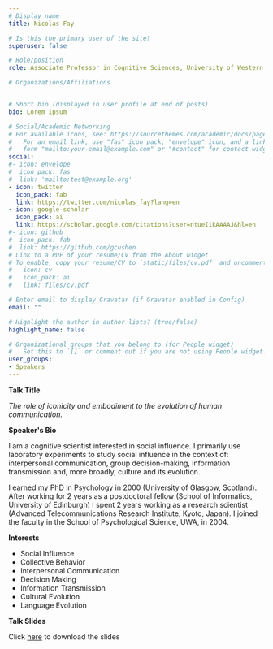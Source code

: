 ```yaml
---
# Display name
title: Nicolas Fay

# Is this the primary user of the site?
superuser: false

# Role/position
role: Associate Professor in Cognitive Sciences, University of Western Australia

# Organizations/Affiliations


# Short bio (displayed in user profile at end of posts)
bio: Lorem ipsum

# Social/Academic Networking
# For available icons, see: https://sourcethemes.com/academic/docs/page-builder/#icons
#   For an email link, use "fas" icon pack, "envelope" icon, and a link in the
#   form "mailto:your-email@example.com" or "#contact" for contact widget.
social:
#- icon: envelope
#  icon_pack: fas
#  link: 'mailto:test@example.org'
- icon: twitter
  icon_pack: fab
  link: https://twitter.com/nicolas_fay?lang=en
- icon: google-scholar
  icon_pack: ai
  link: https://scholar.google.com/citations?user=ntueIikAAAAJ&hl=en
#- icon: github
#  icon_pack: fab
#  link: https://github.com/gcushen
# Link to a PDF of your resume/CV from the About widget.
# To enable, copy your resume/CV to `static/files/cv.pdf` and uncomment the lines below.
# - icon: cv
#   icon_pack: ai
#   link: files/cv.pdf

# Enter email to display Gravatar (if Gravatar enabled in Config)
email: ""

# Highlight the author in author lists? (true/false)
highlight_name: false

# Organizational groups that you belong to (for People widget)
#   Set this to `[]` or comment out if you are not using People widget.
user_groups:
- Speakers
---
```


**Talk Title**

*The role of iconicity and embodiment to the evolution of human communication.*

**Speaker's Bio**

I am a cognitive scientist interested in social influence. I primarily use laboratory experiments to study social influence in the context of: interpersonal communication, group decision-making, information transmission and, more broadly, culture and its evolution.

I earned my PhD in Psychology in 2000 (University of Glasgow, Scotland). After working for 2 years as a postdoctoral fellow (School of Informatics, University of Edinburgh) I spent 2 years working as a research scientist (Advanced Telecommunications Research Institute, Kyoto, Japan). I joined the faculty in the School of Psychological Science, UWA, in 2004.

**Interests**
- Social Influence
- Collective Behavior
- Interpersonal Communication
- Decision Making
- Information Transmission
- Cultural Evolution
- Language Evolution

**Talk Slides**

Click [here](/uploads/fay-slides.pdf) to download the slides
